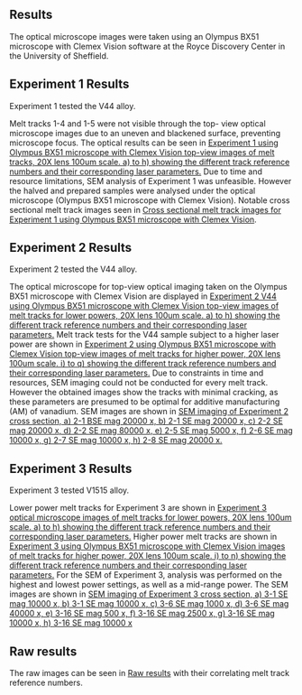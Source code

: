 ## Results 

The optical microscope images were taken using an Olympus BX51 microscope with Clemex Vision software at the Royce Discovery Center in the University of Sheffield.

## Experiment 1 Results

Experiment 1 tested the V44 alloy.

Melt tracks 1-4 and 1-5 were not visible through the top- view optical microscope images due to an uneven and blackened surface, preventing microscope focus.
The optical results can be seen in [Experiment 1 using Olympus BX51 microscope with Clemex Vision top-view images of melt tracks, 20X lens 100um scale. a) to h) showing the different track reference numbers and their corresponding laser parameters.](EXP-1_microscope_images.pdf)
Due to time and resource limitations, SEM analysis of Experiment 1 was unfeasible. However the halved and prepared samples were analysed under the optical microscope (Olympus BX51 microscope with Clemex Vision). 
Notable cross sectional melt track images seen in [Cross sectional melt track images for Experiment 1 using Olympus BX51 microscope with Clemex Vision](EXP-1_microscope_cross_section_images.pdf).

## Experiment 2 Results

Experiment 2 tested the V44 alloy.

The optical microscope for top-view optical imaging taken on the Olympus BX51 microscope with Clemex Vision are displayed in [Experiment 2 V44 using Olympus BX51 microscope with Clemex Vision top-view images of melt tracks for lower powers, 20X lens 100um scale. a) to h) showing the different track reference numbers and their corresponding laser parameters.](EXP-2_microscope_images_low_power.pdf)
Melt track tests for the V44 sample subject to a higher laser power are shown in [Experiment 2 using Olympus BX51 microscope with Clemex Vision top-view images of melt tracks for higher power, 20X lens 100um scale. i) to q) showing the different track reference numbers and their corresponding laser parameters.](EXP-2_microscope_images_high_power.pdf)
Due to constraints in time and resources, SEM imaging could not be conducted for every melt track. However the obtained images show the tracks with minimal cracking, as these parameters are presumed to be optimal for additive manufacturing (AM) of vanadium. 
SEM images are shown in [SEM imaging of Experiment 2 cross section, a) 2-1 BSE mag 20000 x, b) 2-1 SE mag 20000 x, c) 2-2 SE mag 20000 x, d) 2-2 SE mag 80000 x, e) 2-5 SE mag 5000 x, f) 2-6 SE mag 10000 x, g) 2-7 SE mag 10000 x, h) 2-8 SE mag 20000 x. ](EXP-2_SEM_images.pdf)


## Experiment 3 Results

Experiment 3 tested V1515 alloy.

Lower power melt tracks for Experiment 3 are shown in [Experiment 3 optical microscope images of melt tracks for lower powers, 20X lens 100um scale. a) to h) showing the different track reference numbers and their corresponding laser parameters.](EXP-3_microscope_images_low_power.pdf)
Higher power melt tracks are shown in [Experiment 3 using Olympus BX51 microscope with Clemex Vision images of melt tracks for higher power, 20X lens 100um scale. i) to n) showing the different track reference numbers and their corresponding laser parameters.](EXP-3_microscope_images_high_power.pdf)
For the SEM of Experiment 3, analysis was performed on the highest and lowest power settings, as well as a mid-range power. 
The SEM images are shown in [SEM imaging of Experiment 3 cross section, a) 3-1 SE mag 10000 x, b) 3-1 SE mag 10000 x, c) 3-6 SE mag 1000 x, d) 3-6 SE mag 40000 x, e) 3-16 SE mag 500 x, f) 3-16 SE mag 2500 x,  g) 3-16 SE mag 10000 x, h) 3-16 SE mag 10000 x ](EXP-3_SEM_images.pdf)

## Raw results

The raw images can be seen in [Raw results](Raw_images) with their correlating melt track reference numbers.
